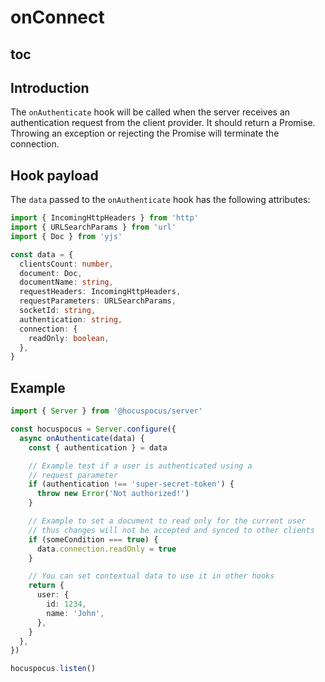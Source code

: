 # onConnect

## toc

## Introduction

The `onAuthenticate` hook will be called when the server receives an authentication request from the client provider. It should return a Promise. Throwing an exception or rejecting the Promise will terminate the connection.

## Hook payload

The `data` passed to the `onAuthenticate` hook has the following attributes:

```typescript
import { IncomingHttpHeaders } from 'http'
import { URLSearchParams } from 'url'
import { Doc } from 'yjs'

const data = {
  clientsCount: number,
  document: Doc,
  documentName: string,
  requestHeaders: IncomingHttpHeaders,
  requestParameters: URLSearchParams,
  socketId: string,
  authentication: string,
  connection: {
    readOnly: boolean,
  },
}
```

## Example

```typescript
import { Server } from '@hocuspocus/server'

const hocuspocus = Server.configure({
  async onAuthenticate(data) {
    const { authentication } = data

    // Example test if a user is authenticated using a
    // request parameter
    if (authentication !== 'super-secret-token') {
      throw new Error('Not authorized!')
    }

    // Example to set a document to read only for the current user
    // thus changes will not be accepted and synced to other clients
    if (someCondition === true) {
      data.connection.readOnly = true
    }

    // You can set contextual data to use it in other hooks
    return {
      user: {
        id: 1234,
        name: 'John',
      },
    }
  },
})

hocuspocus.listen()
```
